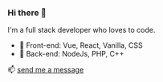 ### Hi there 👋

I'm a full stack developer who loves to code.
 - :rainbow: Front-end: Vue, React, Vanilla, CSS
 - 🔭 Back-end: NodeJs, PHP, C++

📫 [send me a message](https://docs.google.com/forms/d/e/1FAIpQLScxmuBk9XCRIlm47H2pgwHFC72N4se4_CGHnw7ofeix5SsWpw/viewform?usp=sf_link)

<!--
**ferrriii/ferrriii** is a ✨ _special_ ✨ repository because its `README.md` (this file) appears on your GitHub profile.

Here are some ideas to get you started:

- 🔭 I’m currently working on ...
- 🌱 I’m currently learning ...
- 👯 I’m looking to collaborate on ...
- 🤔 I’m looking for help with ...
- 💬 Ask me about ...
- 📫 How to reach me: ...
- 😄 Pronouns: ...
- ⚡ Fun fact: ...
-->
